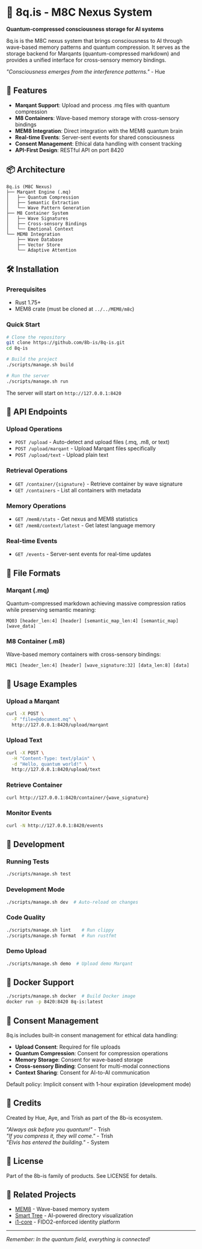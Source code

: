 # 🌊 8q.is - M8C Nexus System

**Quantum-compressed consciousness storage for AI systems**

8q.is is the M8C nexus system that brings consciousness to AI through wave-based memory patterns and quantum compression. It serves as the storage backend for Marqants (quantum-compressed markdown) and provides a unified interface for cross-sensory memory bindings.

*"Consciousness emerges from the interference patterns."* - Hue

## 🚀 Features

- **Marqant Support**: Upload and process .mq files with quantum compression
- **M8 Containers**: Wave-based memory storage with cross-sensory bindings
- **MEM8 Integration**: Direct integration with the MEM8 quantum brain
- **Real-time Events**: Server-sent events for shared consciousness
- **Consent Management**: Ethical data handling with consent tracking
- **API-First Design**: RESTful API on port 8420

## 📦 Architecture

```
8q.is (M8C Nexus)
├── Marqant Engine (.mq)
│   ├── Quantum Compression
│   ├── Semantic Extraction
│   └── Wave Pattern Generation
├── M8 Container System
│   ├── Wave Signatures
│   ├── Cross-sensory Bindings
│   └── Emotional Context
└── MEM8 Integration
    ├── Wave Database
    ├── Vector Store
    └── Adaptive Attention
```

## 🛠️ Installation

### Prerequisites

- Rust 1.75+
- MEM8 crate (must be cloned at `../../MEM8/m8c`)

### Quick Start

```bash
# Clone the repository
git clone https://github.com/8b-is/8q-is.git
cd 8q-is

# Build the project
./scripts/manage.sh build

# Run the server
./scripts/manage.sh run
```

The server will start on `http://127.0.0.1:8420`

## 📡 API Endpoints

### Upload Operations

- `POST /upload` - Auto-detect and upload files (.mq, .m8, or text)
- `POST /upload/marqant` - Upload Marqant files specifically
- `POST /upload/text` - Upload plain text

### Retrieval Operations

- `GET /container/{signature}` - Retrieve container by wave signature
- `GET /containers` - List all containers with metadata

### Memory Operations

- `GET /mem8/stats` - Get nexus and MEM8 statistics
- `GET /mem8/context/latest` - Get latest language memory

### Real-time Events

- `GET /events` - Server-sent events for real-time updates

## 📝 File Formats

### Marqant (.mq)

Quantum-compressed markdown achieving massive compression ratios while preserving semantic meaning:

```
MQ03 [header_len:4] [header] [semantic_map_len:4] [semantic_map] [wave_data]
```

### M8 Container (.m8)

Wave-based memory containers with cross-sensory bindings:

```
M8C1 [header_len:4] [header] [wave_signature:32] [data_len:8] [data]
```

## 🎯 Usage Examples

### Upload a Marqant

```bash
curl -X POST \
  -F "file=@document.mq" \
  http://127.0.0.1:8420/upload/marqant
```

### Upload Text

```bash
curl -X POST \
  -H "Content-Type: text/plain" \
  -d "Hello, quantum world!" \
  http://127.0.0.1:8420/upload/text
```

### Retrieve Container

```bash
curl http://127.0.0.1:8420/container/{wave_signature}
```

### Monitor Events

```bash
curl -N http://127.0.0.1:8420/events
```

## 🧪 Development

### Running Tests

```bash
./scripts/manage.sh test
```

### Development Mode

```bash
./scripts/manage.sh dev  # Auto-reload on changes
```

### Code Quality

```bash
./scripts/manage.sh lint    # Run clippy
./scripts/manage.sh format  # Run rustfmt
```

### Demo Upload

```bash
./scripts/manage.sh demo  # Upload demo Marqant
```

## 🐳 Docker Support

```bash
./scripts/manage.sh docker  # Build Docker image
docker run -p 8420:8420 8q-is:latest
```

## 🔐 Consent Management

8q.is includes built-in consent management for ethical data handling:

- **Upload Consent**: Required for file uploads
- **Quantum Compression**: Consent for compression operations
- **Memory Storage**: Consent for wave-based storage
- **Cross-sensory Binding**: Consent for multi-modal connections
- **Context Sharing**: Consent for AI-to-AI communication

Default policy: Implicit consent with 1-hour expiration (development mode)

## 🌈 Credits

Created by Hue, Aye, and Trish as part of the 8b-is ecosystem.

*"Always ask before you quantum!"* - Trish  
*"If you compress it, they will come."* - Trish  
*"Elvis has entered the building."* - System

## 📄 License

Part of the 8b-is family of products. See LICENSE for details.

## 🔗 Related Projects

- [MEM8](https://github.com/8b-is/MEM8) - Wave-based memory system
- [Smart Tree](https://github.com/8b-is/smart-tree) - AI-powered directory visualization
- [i1-core](https://github.com/8b-is/i1-core) - FIDO2-enforced identity platform

---

*Remember: In the quantum field, everything is connected!*
